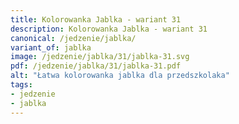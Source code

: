 ```yaml
---
title: Kolorowanka Jablka - wariant 31
description: Kolorowanka Jablka - wariant 31
canonical: /jedzenie/jablka/
variant_of: jablka
image: /jedzenie/jablka/31/jablka-31.svg
pdf: /jedzenie/jablka/31/jablka-31.pdf
alt: "Łatwa kolorowanka jablka dla przedszkolaka"
tags:
- jedzenie
- jablka
---
```

